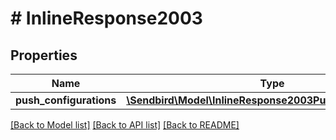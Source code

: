 # # InlineResponse2003

## Properties

Name | Type | Description | Notes
------------ | ------------- | ------------- | -------------
**push_configurations** | [**\Sendbird\Model\InlineResponse2003PushConfigurations[]**](InlineResponse2003PushConfigurations.md) |  | [optional]

[[Back to Model list]](../../README.md#models) [[Back to API list]](../../README.md#endpoints) [[Back to README]](../../README.md)
